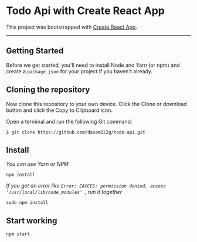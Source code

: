 # Todo Api with Create React App

This project was bootstrapped with [Create React App](https://github.com/facebook/create-react-app).

---------------------------------------

## Getting Started
Before we get started, you'll need to install Node and Yarn (or npm) and create a ```package.json``` for your project if you haven't already.

## Cloning the repository
Now clone this repository to your own device. Click the Clone or download button and click the Copy to Clipboard icon.

Open a terminal and run the following Git command:

    $ git clone https://github.com/dasom222g/todo-api.git

## Install
_You can use Yarn or NPM_

    npm install
_If you get an error like ```Error: EACCES: permission denied, access '/usr/local/lib/node_modules' ```, run it together_

    sudo npm install
    
## Start working
    npm start
